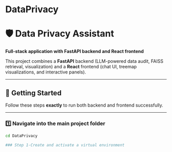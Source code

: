 # DataPrivacy

# 🛡️ Data Privacy Assistant  
**Full-stack application with FastAPI backend and React frontend**

This project combines a **FastAPI** backend (LLM-powered data audit, FAISS retrieval, visualization) and a **React** frontend (chat UI, treemap visualizations, and interactive panels).  

---

## 🚀 Getting Started

Follow these steps **exactly** to run both backend and frontend successfully.

---

### 1️⃣ Navigate into the main project folder
```bash
cd DataPrivacy

### Step 1-Create and activate a virtual environment
